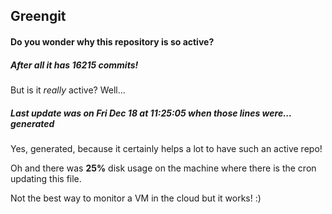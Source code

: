 ## Greengit

#### Do you wonder why this repository is so active?

##### After all it has 16215 commits!

But is it *really* active? Well...

##### Last update was on Fri Dec 18 at 11:25:05 when those lines were... generated

Yes, generated, because it certainly helps a lot to have such an active repo!

Oh and there was **25%** disk usage on the machine
where there is the cron updating this file.

Not the best way to monitor a VM in the cloud but it works! :)
